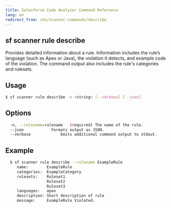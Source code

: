 ```yaml
---
title: Salesforce Code Analyzer Command Reference
lang: en
redirect_from: /en/scanner-commands/describe
---
```


## sf scanner rule describe
Provides detailed information about a rule. Information includes the rule’s language (such as Apex or Java), the violation it detects, and example code of the violation. The command output also includes the rule's categories and rulesets.

## Usage

```bash
$ sf scanner rule describe -n <string> [--verbose] [--json]
```
  
## Options

```bash
  -n, --rulename=rulename	(required) The name of the rule.
  --json			Formats output as JSON.
  --verbose 			Emits additional command output to stdout.

```
  
## Example

```bash
  $ sf scanner rule describe --rulename ExampleRule
     name:        ExampleRule
     categories:  ExampleCategory
     rulesets:    Ruleset1
                  Ruleset2
                  Ruleset3
     languages:   apex
     description: Short description of rule
     message:     ExampleRule Violated.
```
